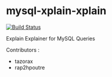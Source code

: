 mysql-xplain-xplain
===================
[![Build Status](https://travis-ci.org/rap2hpoutre/mysql-xplain-xplain.png?branch=master)](https://travis-ci.org/rap2hpoutre/mysql-xplain-xplain)

Explain Explainer for MySQL Queries

Contributors :
  - tazorax
  - rap2hpoutre
